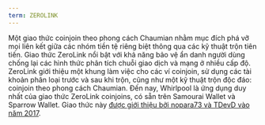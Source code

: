 ```yaml
---
term: ZEROLINK
---
```


Một giao thức coinjoin theo phong cách Chaumian nhằm mục đích phá vỡ mọi liên kết giữa các nhóm tiền tệ riêng biệt thông qua các kỹ thuật trộn tiên tiến. Giao thức ZeroLink nổi bật với khả năng bảo vệ ẩn danh người dùng chống lại các hình thức phân tích chuỗi giao dịch và mạng ở nhiều cấp độ. ZeroLink giới thiệu một khung làm việc cho các ví coinjoin, sử dụng các tài khoản phân loại trước và sau khi trộn, cũng như một kỹ thuật trộn độc đáo: coinjoin theo phong cách Chaumian. Đến nay, Whirlpool là ứng dụng duy nhất của giao thức ZeroLink coinjoins, có sẵn trên Samourai Wallet và Sparrow Wallet. Giao thức này [được giới thiệu bởi nopara73 và TDevD vào năm 2017](https://github.com/nopara73/ZeroLink/blob/master/README.md).